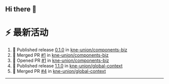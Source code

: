 ## Hi there 👋

<!--

**Here are some ideas to get you started:**

🙋‍♀️ A short introduction - what is your organization all about?
🌈 Contribution guidelines - how can the community get involved?
👩‍💻 Useful resources - where can the community find your docs? Is there anything else the community should know?
🍿 Fun facts - what does your team eat for breakfast?
🧙 Remember, you can do mighty things with the power of [Markdown](https://docs.github.com/github/writing-on-github/getting-started-with-writing-and-formatting-on-github/basic-writing-and-formatting-syntax)
-->


# ⚡ 最新活动

<!--START_SECTION:activity-->
1. 🚀 Published release [0.1.0](https://github.com/kne-union/components-biz/releases/tag/0.1.0) in [kne-union/components-biz](https://github.com/kne-union/components-biz)
2. 🎉 Merged PR [#1](https://github.com/kne-union/components-biz/pull/1) in [kne-union/components-biz](https://github.com/kne-union/components-biz)
3. 💪 Opened PR [#1](https://github.com/kne-union/components-biz/pull/1) in [kne-union/components-biz](https://github.com/kne-union/components-biz)
4. 🚀 Published release [1.1.0](https://github.com/kne-union/global-context/releases/tag/1.1.0) in [kne-union/global-context](https://github.com/kne-union/global-context)
5. 🎉 Merged PR [#4](https://github.com/kne-union/global-context/pull/4) in [kne-union/global-context](https://github.com/kne-union/global-context)
<!--END_SECTION:activity-->

---
